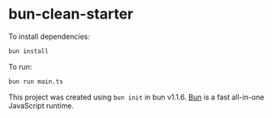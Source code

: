 # bun-clean-starter

To install dependencies:

```bash
bun install
```

To run:

```bash
bun run main.ts
```

This project was created using `bun init` in bun v1.1.6. [Bun](https://bun.sh) is a fast all-in-one JavaScript runtime.
